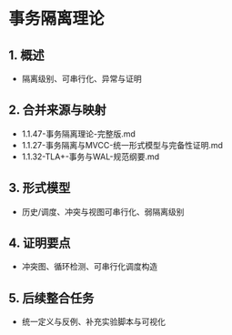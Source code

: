 # 事务隔离理论

## 1. 概述

- 隔离级别、可串行化、异常与证明

## 2. 合并来源与映射

- 1.1.47-事务隔离理论-完整版.md
- 1.1.27-事务隔离与MVCC-统一形式模型与完备性证明.md
- 1.1.32-TLA+-事务与WAL-规范纲要.md

## 3. 形式模型

- 历史/调度、冲突与视图可串行化、弱隔离级别

## 4. 证明要点

- 冲突图、循环检测、可串行化调度构造

## 5. 后续整合任务

- 统一定义与反例、补充实验脚本与可视化
